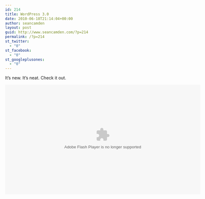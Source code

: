 ```yaml
---
id: 214
title: WordPress 3.0
date: 2010-06-18T21:14:04+00:00
author: seancamden
layout: post
guid: http://www.seancamden.com/?p=214
permalink: /?p=214
st_twitter:
  - "0"
st_facebook:
  - "0"
st_googleplusones:
  - "0"
---
```

It&#8217;s new. It&#8217;s neat. Check it out.
  


<embed src="http://v.wordpress.com/wp-content/plugins/video/flvplayer.swf?ver=1.21" type="application/x-shockwave-flash" width="640" height="360" wmode="transparent" seamlesstabbing="true" allowfullscreen="true" allowscriptaccess="always" overstretch="true" flashvars="guid=BQtfIEY1&width=640&height=360&locksize=no&dynamicseek=false&qc_publisherId=p-18-mFEk4J448M" title="Introducing WordPress 3.0 &quot;Thelonious&quot;">
</embed>
